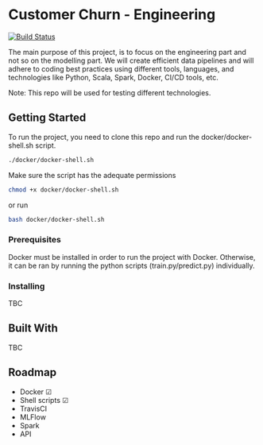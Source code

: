 # Customer Churn - Engineering

[![Build Status](https://travis-ci.com/SteliosGian/churn-engineering.svg?branch=master)](https://travis-ci.com/SteliosGian/churn-engineering)

The main purpose of this project, is to focus on the engineering 
part and not so on the modelling part. We will create efficient data pipelines and
will adhere to coding best practices using different tools, languages, and technologies like
Python, Scala, Spark, Docker, CI/CD tools, etc.

Note: This repo will be used for testing different technologies.

## Getting Started

To run the project, you need to clone this repo and run the docker/docker-shell.sh script.
```Bash
./docker/docker-shell.sh
```
Make sure the script has the adequate permissions
```Bash
chmod +x docker/docker-shell.sh
```
or run
```Bash
bash docker/docker-shell.sh
```

### Prerequisites

Docker must be installed in order to run the project with Docker. Otherwise, it can be ran
by running the python scripts (train.py/predict.py) individually.


### Installing

TBC

## Built With

TBC

## Roadmap
<ul>
    <li>Docker &#9745; </li>
    <li>Shell scripts &#9745; </li>
    <li>TravisCI  </li>
    <li>MLFlow  </li>
    <li>Spark  </li>
    <li>API  </li>
</ul>

